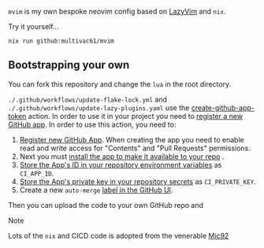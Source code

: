 `mvim` is my own bespoke neovim config based on [LazyVim](https://www.lazyvim.org) and `nix`.

Try it yourself...

```console
nix run github:multivac61/mvim
```

## Bootstrapping your own

You can fork this repository and change the `lua` in the root directory.

 `./.github/workflows/update-flake-lock.yml` and `./.github/workflows/update-lazy-plugins.yaml` use the [create-github-app-token](https://github.com/actions/create-github-app-token?tab=readme-ov-file#usage) action. In order to use it in your project you need to [register a new GitHub app](https://docs.github.com/en/apps/creating-github-apps/registering-a-github-app/registering-a-github-app). 
In order to use this action, you need to:

1. [Register new GitHub App](https://docs.github.com/en/apps/creating-github-apps/registering-a-github-app/registering-a-github-app#registering-a-github-app). When creating the app you need to enable read and write access for "Contents" and "Pull Requests" permissions.
2. Next you must [install the app to make it available to your repo](https://docs.github.com/en/apps/using-github-apps/installing-your-own-github-app#installing-your-own-github-app) .
3. [Store the App's ID in your repository environment variables](https://docs.github.com/en/actions/writing-workflows/choosing-what-your-workflow-does/store-information-in-variables#creating-configuration-variables-for-a-repository) as `CI_APP_ID`.
4. [Store the App's private key in your repository secrets](https://docs.github.com/en/actions/writing-workflows/choosing-what-your-workflow-does/store-information-in-variables#creating-configuration-variables-for-a-repository) as `CI_PRIVATE_KEY`.
5. Create a new `auto-merge` [label in the GitHub UI](https://docs.github.com/en/issues/using-labels-and-milestones-to-track-work/managing-labels#creating-a-label).

Then you can upload the code to your own GitHub repo and 


> [!NOTE]
> Lots of the `nix` and CICD code is adopted from the venerable [Mic92](https://github.com/Mic92/dotfiles)
